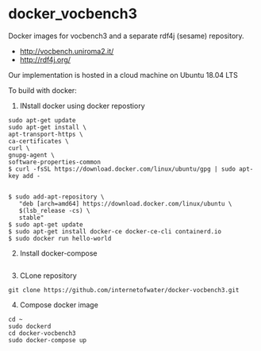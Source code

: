 # docker_vocbench3

Docker images for vocbench3 and a separate rdf4j (sesame) repository.

* http://vocbench.uniroma2.it/
* http://rdf4j.org/

Our implementation is hosted in a cloud machine on Ubuntu 18.04 LTS

To build with docker:

1. INstall docker using docker repostiory

```
sudo apt-get update
sudo apt-get install \
apt-transport-https \
ca-certificates \
curl \
gnupg-agent \
software-properties-common
$ curl -fsSL https://download.docker.com/linux/ubuntu/gpg | sudo apt-key add -


$ sudo add-apt-repository \
   "deb [arch=amd64] https://download.docker.com/linux/ubuntu \
   $(lsb_release -cs) \
   stable"
$ sudo apt-get update
$ sudo apt-get install docker-ce docker-ce-cli containerd.io
$ sudo docker run hello-world
```
2. Install docker-compose
```

```

3. CLone repository
```
git clone https://github.com/internetofwater/docker-vocbench3.git
```

4. Compose docker image


```
cd ~
sudo dockerd
cd docker-vocbench3
sudo docker-compose up
```

